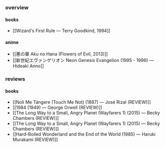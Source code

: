 ### overview
#### books
- [[Wizard's First Rule — Terry Goodkind, 1994]]
#### anime
- [[悪の華 Aku no Hana (Flowers of Evil, 2013)]] 
- [[新世紀エヴァンゲリオン Neon Genesis Evangelion (1995 - 1996) — Hideaki Anno]]
### reviews
#### books
- [[Noli Me Tángere (Touch Me Not) (1887) — José Rizal (REVIEW)]]
- [[1984 (1949) — George Orwell (REVIEW)]]
- [[The Long Way to a Small, Angry Planet (Wayfarers 1) (2015) — Becky Chambers (REVIEW)]]
- [[The Long Way to a Small, Angry Planet (Wayfarers 1) (2015) — Becky Chambers (REVIEW)]]
- [[Hard-Boiled Wonderland and the End of the World (1985) — Haruki Murakami (REVIEW)]]